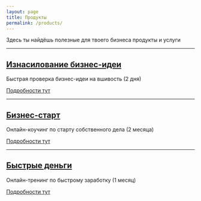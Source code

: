 ```yaml
---
layout: page
title: Продукты
permalink: /products/
---
```


Здесь ты найдёшь полезные для твоего бизнеса продукты и услуги

----

## [Изнасилование бизнес-идеи](/products/rape/)

Быстрая проверка бизнес-идеи на вшивость (2 дня)

[Подробности тут](/products/rape/)

----

## [Бизнес-старт](/products/bs/)

Онлайн-коучинг по старту собственного дела (2 месяца)

[Подробности тут](/products/bs/)

----

## [Быстрые деньги](/http://money.prorealnost.com/offer/trening-bistrie-dengi-sale)

Онлайн-тренинг по быстрому заработку (1 месяц)

[Подробности тут](http://money.prorealnost.com/offer/trening-bistrie-dengi-sale)

